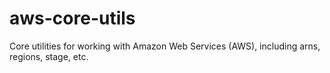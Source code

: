 # aws-core-utils
Core utilities for working with Amazon Web Services (AWS), including arns, regions, stage, etc.

